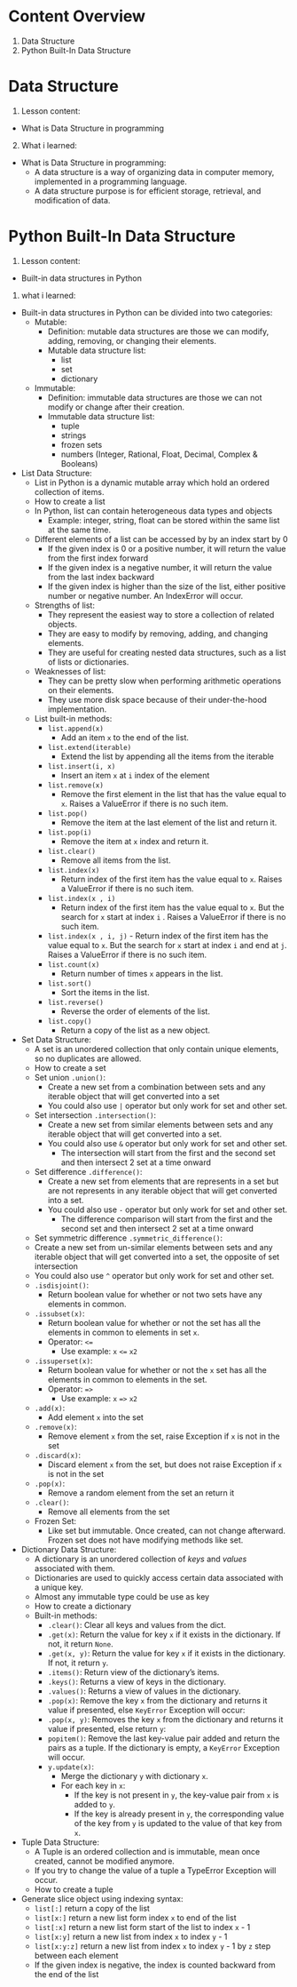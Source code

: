 # Content Overview
  1. Data Structure
  2. Python Built-In Data Structure
# Data Structure
  1. Lesson content:
  - What is Data Structure in programming
  2. What i learned:
  - What is Data Structure in programming:
    - A data structure is a way of organizing data in computer memory, implemented in a programming language.
    - A data structure purpose is for efficient storage, retrieval, and modification of data.
# Python Built-In Data Structure
  1. Lesson content:
  - Built-in data structures in Python
  1. what i learned:
  - Built-in data structures in Python can be divided into two categories:
    - Mutable:
      - Definition: mutable data structures are those we can modify, adding, removing, or changing their elements.
      - Mutable data structure list:
        - list
        - set
        - dictionary
    - Immutable:
      - Definition: immutable data structures are those we can not modify or change after their creation.
      - Immutable data structure list:
        - tuple
        - strings
        - frozen sets
        - numbers (Integer, Rational, Float, Decimal, Complex & Booleans)
  - List Data Structure:
    - List in Python is a dynamic mutable array which hold an ordered collection of items.
    - How to create a list
    - In Python, list can contain heterogeneous data types and objects
      - Example: integer, string, float can be stored within the same list at the same time.
    - Different elements of a list can be accessed by by an index start by 0
      - If the given index is 0 or a positive number, it will return the value from the first index forward
      - If the given index is a negative number, it will return the value from the last index backward
      - If the given index is higher than the size of the list, either positive number or negative number. An IndexError will occur.
    - Strengths of list:
      - They represent the easiest way to store a collection of related objects.
      - They are easy to modify by removing, adding, and changing elements.
      - They are useful for creating nested data structures, such as a list of lists or dictionaries.
    - Weaknesses of list:
      - They can be pretty slow when performing arithmetic operations on their elements.
      - They use more disk space because of their under-the-hood implementation.
    - List built-in methods:
      - `list.append(x)`
        - Add an item `x` to the end of the list.
      - `list.extend(iterable)`
        - Extend the list by appending all the items from the iterable
      - `list.insert(i, x)`
        - Insert an item `x` at `i` index of the element
      - `list.remove(x)`
        - Remove the first element in the list that has the value equal to `x`. Raises a ValueError if there is no such item.
      - `list.pop()`
        - Remove the item at the last element of the list and return it.
      - `list.pop(i)`
        - Remove the item at `x` index and return it.
      - `list.clear()`
        - Remove all items from the list.
      - `list.index(x)`
        - Return index of the first item has the value equal to `x`. Raises a ValueError if there is no such item.
      - `list.index(x , i)`
        - Return index of the first item has the value equal to `x`. But the search for `x` start at index `i` . Raises a ValueError if there is no such item.
      - `list.index(x , i, j)` - Return index of the first item has the value equal to `x`. But the search for `x` start at index `i` and end at `j`. Raises a ValueError if there is no such item.
      - `list.count(x)`
        - Return number of times `x` appears in the list.
      - `list.sort()`
        - Sort the items in the list.
      - `list.reverse()`
        - Reverse the order of elements of the list.
      - `list.copy()`
        - Return a copy of the list as a new object.
  - Set Data Structure:
    - A set is an unordered collection that only contain unique elements, so no duplicates are allowed.
    - How to create a set
    - Set union `.union()`:
      - Create a new set from a combination between sets and any iterable object that will get converted into a set
      - You could also use `|` operator but only work for set and other set.
    - Set intersection `.intersection()`:
      - Create a new set from similar elements between sets and any iterable object that will get converted into a set.
      - You could also use `&` operator but only work for set and other set.
        - The intersection will start from the first and the second set and then intersect 2 set at a time onward
    - Set difference `.difference()`:
      - Create a new set from elements that are represents in a set but are not represents in any iterable object that will get converted into a set.
      - You could also use `-` operator but only work for set and other set.
        - The difference comparison will start from the first and the second set and then intersect 2 set at a time onward
    -  Set symmetric difference `.symmetric_difference()`:
      - Create a new set from un-similar elements between sets and any iterable object that will get converted into a set, the opposite of set intersection
      -  You could also use `^` operator but only work for set and other set.
    - `.isdisjoint()`:
      - Return boolean value for whether or not two sets have any elements in common.
    - `.issubset(x)`:
      - Return boolean value for whether or not the set has all the elements in common to elements in set `x`.
      - Operator: `<=`
        - Use example: `x` `<=` `x2`
    - `.issuperset(x)`:
      - Return boolean value for whether or not the `x` set has all the elements in common to elements in the set.
      - Operator: `=>`
        - Use example: `x` `=>` `x2`
    - `.add(x)`:
      - Add element `x` into the set
    - `.remove(x)`:
      - Remove element `x` from the set, raise Exception if `x` is not in the set
    - `.discard(x)`:
      - Discard element `x` from the set, but does not raise Exception if `x` is not in the set
    - `.pop(x)`:
      - Remove a random element from the set an return it
    - `.clear()`:
      - Remove all elements from the set
    - Frozen Set:
      - Like set but immutable. Once created, can not change afterward. Frozen set does not have modifying methods like set.
  - Dictionary Data Structure:
    - A dictionary is an unordered collection of *keys* and *values* associated with them.
    - Dictionaries are used to quickly access certain data associated with a unique key.
    - Almost any immutable type could be use as key
    - How to create a dictionary
    - Built-in methods:
      - `.clear()`: Clear all keys and values from the dict.
      - `.get(x)`: Return the value for key `x` if it exists in the dictionary. If not, it return `None`.
      - `.get(x, y)`: Return the value for key `x` if it exists in the dictionary. If not, it return `y`.
      - `.items()`: Return view of the dictionary’s items.
      - `.keys()`: Returns a view of keys in the dictionary.
      - `.values()`: Returns a view of values in the dictionary.
      - `.pop(x)`: Remove the key `x` from the dictionary and returns it value if presented, else `KeyError` Exception will occur:
      - `.pop(x, y)`: Removes the key `x` from the dictionary and returns it value if presented, else return `y`:
      - `popitem()`: Remove the last key-value pair added and return the pairs as a tuple. If the dictionary is empty, a `KeyError` Exception will occur.
      - `y.update(x)`:
        - Merge the dictionary `y` with dictionary `x`.
        - For each key in `x`:
          - If the key is not present in `y`, the key-value pair from `x` is added to `y`.
          - If the key is already present in `y`, the corresponding value of the key from `y` is updated to the value of that key from `x`.
  - Tuple Data Structure:
    - A Tuple is an ordered collection and is immutable, mean once created, cannot be modified anymore.
    - If you try to change the value of a tuple a TypeError Exception will occur.
    - How to create a tuple
  -  Generate slice object using indexing syntax:
      - `list[:]` return a copy of the list
      - `list[x:]` return a new list form index `x` to end of the list
      - `list[:x]` return a new  list form start of the list to index `x` - 1
      - `list[x:y]` return a new  list from index `x` to index `y` - 1
      - `list[x:y:z]` return a new  list from index `x` to index `y` - 1 by `z` step between each element
      - If the given index is negative, the index is counted backward from the end of the list